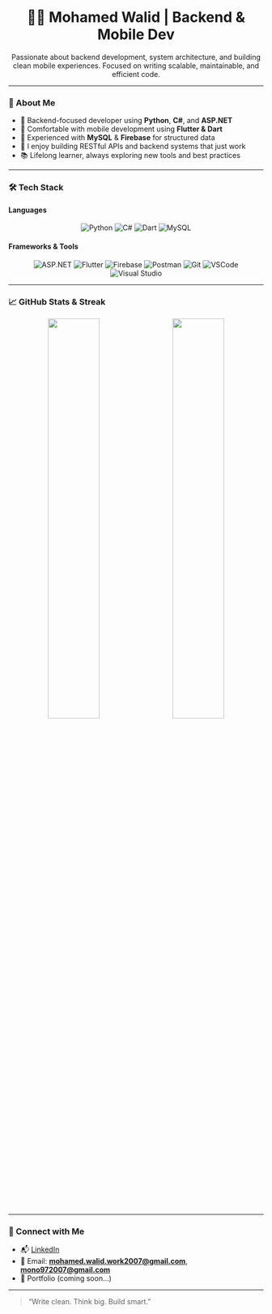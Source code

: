 <h1 align="center">👨‍💻 Mohamed Walid | Backend & Mobile Dev</h1>

<p align="center">
  Passionate about backend development, system architecture, and building clean mobile experiences. Focused on writing scalable, maintainable, and efficient code.
</p>

---

### 🚀 About Me

- 🔧 Backend-focused developer using **Python**, **C#**, and **ASP.NET**  
- 📱 Comfortable with mobile development using **Flutter & Dart**  
- 💾 Experienced with **MySQL** & **Firebase** for structured data  
- 🧩 I enjoy building RESTful APIs and backend systems that just work  
- 📚 Lifelong learner, always exploring new tools and best practices  

---

### 🛠️ Tech Stack

#### Languages  
<p align="center">
  <img alt="Python" src="https://img.shields.io/badge/-Python-3776AB?style=flat&logo=python&logoColor=white" />
  <img alt="C#" src="https://img.shields.io/badge/-C%23-239120?style=flat&logo=c-sharp&logoColor=white" />
  <img alt="Dart" src="https://img.shields.io/badge/-Dart-0175C2?style=flat&logo=dart&logoColor=white" />
  <img alt="MySQL" src="https://img.shields.io/badge/-MySQL-4479A1?style=flat&logo=mysql&logoColor=white" />
</p>

#### Frameworks & Tools  
<p align="center">
  <img alt="ASP.NET" src="https://img.shields.io/badge/-ASP.NET-5C2D91?style=flat&logo=.net&logoColor=white" />
  <img alt="Flutter" src="https://img.shields.io/badge/-Flutter-02569B?style=flat&logo=flutter&logoColor=white" />
  <img alt="Firebase" src="https://img.shields.io/badge/-Firebase-FFCA28?style=flat&logo=firebase&logoColor=white" />
  <img alt="Postman" src="https://img.shields.io/badge/-Postman-FF6C37?style=flat&logo=postman&logoColor=white" />
  <img alt="Git" src="https://img.shields.io/badge/-Git-F05032?style=flat&logo=git&logoColor=white" />
  <img alt="VSCode" src="https://img.shields.io/badge/-VSCode-007ACC?style=flat&logo=visual-studio-code&logoColor=white" />
  <img alt="Visual Studio" src="https://img.shields.io/badge/-Visual%20Studio-5C2D91?style=flat&logo=visual-studio&logoColor=white" />
</p>

---

### 📈 GitHub Stats & Streak

<p align="center">
  <img src="https://github-readme-stats.vercel.app/api?username=M0N0w&theme=tokyonight&hide_title=true&show_icons=true&hide=issues&count_private=true" width="45%" />
  &nbsp;&nbsp;&nbsp;
  <img src="https://github-readme-streak-stats.herokuapp.com?user=M0N0w&theme=tokyonight" width="45%" />
</p>

---

### 🔗 Connect with Me

- 📬 [LinkedIn](https://www.linkedin.com/in/mohamed-walid-388907260/)  
- 📨 Email: **mohamed.walid.work2007@gmail.com**, **mono972007@gmail.com**  
- 💼 Portfolio (coming soon...)  

---

> “Write clean. Think big. Build smart.”
